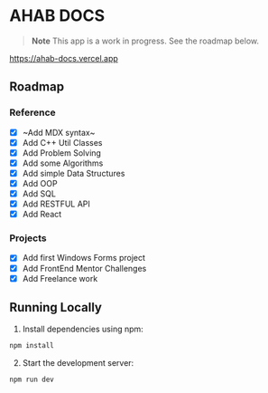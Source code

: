 # AHAB DOCS

> **Note**
> This app is a work in progress.
> See the roadmap below.

https://ahab-docs.vercel.app

## Roadmap

### Reference

- [x] ~Add MDX syntax~
- [x] Add C++ Util Classes
- [x] Add Problem Solving
- [x] Add some Algorithms
- [x] Add simple Data Structures
- [x] Add OOP 
- [x] Add SQL 
- [x] Add RESTFUL API 
- [x] Add React 

### Projects

- [x] Add first Windows Forms project
- [x] Add FrontEnd Mentor Challenges
- [x] Add Freelance work

## Running Locally

1. Install dependencies using npm:

```sh
npm install
```

2. Start the development server:

```sh
npm run dev
```
